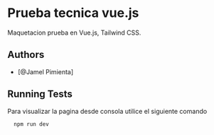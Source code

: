 
# Prueba tecnica vue.js

Maquetacion prueba en Vue.js, Tailwind CSS.



## Authors

- [@Jamel Pimienta]


## Running Tests

Para visualizar la pagina desde consola utilice el siguiente comando

```bash
  npm run dev
```

